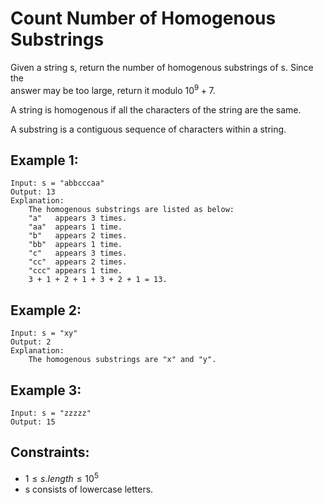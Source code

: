 # Count Number of Homogenous Substrings

Given a string s, return the number of homogenous substrings of s. Since the  
answer may be too large, return it modulo $10^9 + 7$.

A string is homogenous if all the characters of the string are the same.

A substring is a contiguous sequence of characters within a string.

 

## Example 1:

    Input: s = "abbcccaa"
    Output: 13
    Explanation: 
        The homogenous substrings are listed as below:
        "a"   appears 3 times.
        "aa"  appears 1 time.
        "b"   appears 2 times.
        "bb"  appears 1 time.
        "c"   appears 3 times.
        "cc"  appears 2 times.
        "ccc" appears 1 time.
        3 + 1 + 2 + 1 + 3 + 2 + 1 = 13.

## Example 2:

    Input: s = "xy"
    Output: 2
    Explanation: 
        The homogenous substrings are "x" and "y".
        
## Example 3:

    Input: s = "zzzzz"
    Output: 15

 

## Constraints:

* $1 \le s.length \le 10^5$
* s consists of lowercase letters.
